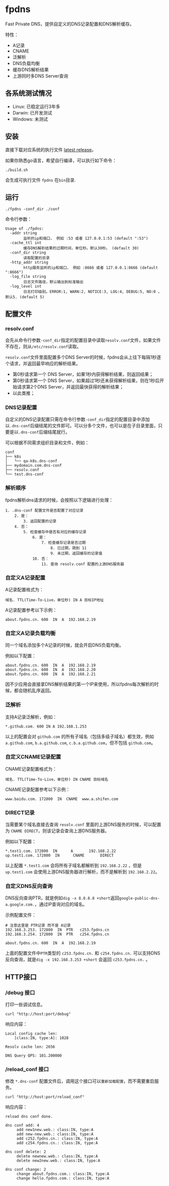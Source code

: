 # fpdns

Fast Private DNS，提供自定义的DNS记录配置和DNS解析缓存。

特性：

- A记录
- CNAME
- 泛解析
- DNS负载均衡
- 缓存DNS解析结果
- 上游同时多DNS Server查询

## 各系统测试情况

- Linux: 已稳定运行3年多
- Darwin: 已开发测试
- Windows: 未测试

## 安装

直接下载对应系统的执行文件 [latest release](https://github.com/QLeelulu/fpdns/releases/latest)。

如果你熟悉go语言，希望自行编译，可以执行如下命令：

```
./build.sh
```

会生成可执行文件 `fpdns` 在`bin`目录.

## 运行

```
./fpdns -conf_dir ./conf
```

命令行参数：

```
Usage of ./fpdns:
  -addr string
    	监听的ip和端口， 例如 :53 或者 127.0.0.1:53 (default ":53")
  -cache_ttl int
    	缓存DNS解析结果的过期时间，单位秒。默认30秒。 (default 30)
  -conf_dir string
    	读取配置的目录
  -http_addr string
    	http服务监听的ip和端口， 例如 :8666 或者 127.0.0.1:8666 (default ":8666")
  -log_file string
    	日志文件路径，默认输出到标准输出
  -log_level int
    	日志打印级别。ERROR:1, WARN:2, NOTICE:3, LOG:4, DEBUG:5, NO:0 。默认5. (default 5)
```

## 配置文件

### resolv.conf

会先从命令行参数`-conf_dir`指定的配置目录中读取`resolv.conf`文件，如果文件不存在，则从`/etc/resolv.conf`读取。

`resolv.conf`文件里面配置多个DNS Server的时候，fpdns会从上往下每隔1秒逐个请求，并返回最早响应的解析结果。

- 第0秒请求第一个 DNS Server，如果1秒内获得解析结果，则返回结果；
- 第0秒请求第一个 DNS Server，如果超过1秒还未获得解析结果，则在1秒后开始请求第2个DNS Server，并返回最快获得的解析结果；
- 以此类推；

### DNS记录配置

自定义的DNS记录配置只需在命令行参数`-conf_dir`指定的配置目录中添加以`.dns-conf`后缀结尾的文件即可。可以分多个文件，也可以是在子目录里面，只要是以`.dns-conf`后缀结尾就行。    

可以根据不同需求组织目录和文件，例如：

```
conf
├── k8s
│   └── qa-k8s.dns-conf
├── mydomain.com.dns-conf
├── resolv.conf
└── test.dns-conf
```

### 解析顺序

fpdns解析dns请求的时候，会按照以下逻辑进行处理：

```
1. .dns-conf 配置文件是否配置了对应记录
	2. 是：
		3. 返回配置的记录
	4. 否：
		5. 检查缓存中是否有对应的缓存记录
			6. 是：
				7. 检查缓存记录是否过期
					8. 已过期，跳到 11
					9. 未过期，返回缓存的记录值
			10. 否：
				11. 查询 resolv.conf 配置的上游DNS服务器
```

### 自定义A记录配置

A记录配置格式为：

```
域名. TTL(Time-To-Live，单位秒) IN A 目标IP地址
```

A记录配置参考以下示例：

```
about.fpdns.cn. 600  IN  A  192.168.2.19
```

### 自定义A记录负载均衡

同一个域名添加多个A记录的时候，就会开启DNS负载均衡。

例如以下配置：

```
about.fpdns.cn. 600  IN  A  192.168.2.19
about.fpdns.cn. 600  IN  A  192.168.2.20
about.fpdns.cn. 600  IN  A  192.168.2.21
```

因不少应用会直接拿DNS解析结果的第一个IP来使用，所以fpdns每次解析的时候，都会随机乱序返回。

### 泛解析

支持A记录泛解析，例如：

```
*.github.com. 600 IN A 192.168.1.253
```

以上的配置会对 `github.com` 的所有子域名（包括多级子域名）都生效，例如 `a.github.com`, `b.a.github.com`, `c.b.a.github.com`，但不包括 `github.com`。

### 自定义CNAME记录配置

CNAME记录配置格式为：

```
域名. TTL(Time-To-Live，单位秒) IN CNAME 目标域名
```

CNAME记录配置参考以下示例：

```
www.baidu.com. 172800  IN  CNAME  www.a.shifen.com
```

### DIRECT记录

当需要某个域名直接去查询 `resolv.conf` 里面的上游DNS服务的时候，可以配置为 `CNAME DIRECT`，则该记录会查询上游DNS服务器。

例如以下配置：

```
*.test1.com. 172800  IN      A       192.168.2.22
up.test1.com. 172800  IN      CNAME       DIRECT
```

以上配置 `*.test1.com` 会将所有子域名都解析到 `192.168.2.22` ，但是 `up.test1.com` 会使用上游DNS服务器进行解析，而不是解析到 `192.168.2.22`。


### 自定义DNS反向查询

DNS反向查询PTR，就是例如`dig -x 8.8.8.8 +short`返回`google-public-dns-a.google.com.`，通过IP查询对应的域名。

示例配置文件：

```
# 注意这里是 PTR记录 而不是 A记录
192.168.3.253. 172800  IN  PTR   c253.fpdns.cn
192.168.3.254. 172800  IN  PTR   c254.fpdns.cn

about.fpdns.cn. 600  IN  A  192.168.2.19

```

上面的配置文件中`PTR`类型的 `c253.fpdns.cn.` 和 `c254.fpdns.cn.` 可以支持DNS反向查询，就是`dig -x 192.168.3.253 +short` 会返回 `c253.fpdns.cn.` 。

## HTTP接口

### /debug 接口

打印一些调试信息。

```
curl "http://host:port/debug"
```

响应内容：

```
Local config cache len:
	[class:IN, type:A]: 1028

Resolv cache len: 2656

DNS Query QPS: 101.200000
```

### /reload_conf 接口

修改 `*.dns-conf` 配置文件后，调用这个接口可以`重新加载配置`，而不需要重启服务。


```
curl "http://host:port/reload_conf"
```

响应内容：

```
reload dns conf done.

dns conf add: 4
	 add new1new.web.: class:IN, type:A
	 add new-new.web.: class:IN, type:A
	 add c252.fpdns.cn.: class:IN, type:A
	 add c254.fpdns.cn.: class:IN, type:A

dns conf delete: 2
	 delete newnew.web.: class:IN, type:A
	 delete new2new.web.: class:IN, type:A

dns conf change: 2
	 change about.fpdns.com.: class:IN, type:A
	 change hello.fpdns.com.: class:IN, type:A
```
